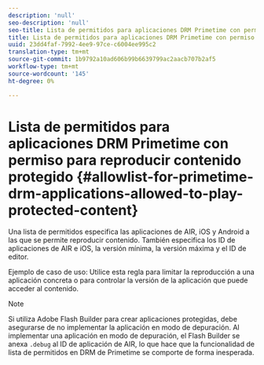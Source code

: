 ```yaml
---
description: 'null'
seo-description: 'null'
seo-title: Lista de permitidos para aplicaciones DRM Primetime con permiso para reproducir contenido protegido
title: Lista de permitidos para aplicaciones DRM Primetime con permiso para reproducir contenido protegido
uuid: 23dd4faf-7992-4ee9-97ce-c6004ee995c2
translation-type: tm+mt
source-git-commit: 1b9792a10ad606b99b6639799ac2aacb707b2af5
workflow-type: tm+mt
source-wordcount: '145'
ht-degree: 0%

---
```



# Lista de permitidos para aplicaciones DRM Primetime con permiso para reproducir contenido protegido {#allowlist-for-primetime-drm-applications-allowed-to-play-protected-content}

Una lista de permitidos especifica las aplicaciones de AIR, iOS y Android a las que se permite reproducir contenido. También especifica los ID de aplicaciones de AIR e iOS, la versión mínima, la versión máxima y el ID de editor.

Ejemplo de caso de uso: Utilice esta regla para limitar la reproducción a una aplicación concreta o para controlar la versión de la aplicación que puede acceder al contenido.

>[!NOTE]
>
>Si utiliza Adobe Flash Builder para crear aplicaciones protegidas, debe asegurarse de no implementar la aplicación en modo de depuración. Al implementar una aplicación en modo de depuración, el Flash Builder se anexa `.debug` al ID de aplicación de AIR, lo que hace que la funcionalidad de lista de permitidos en DRM de Primetime se comporte de forma inesperada.
